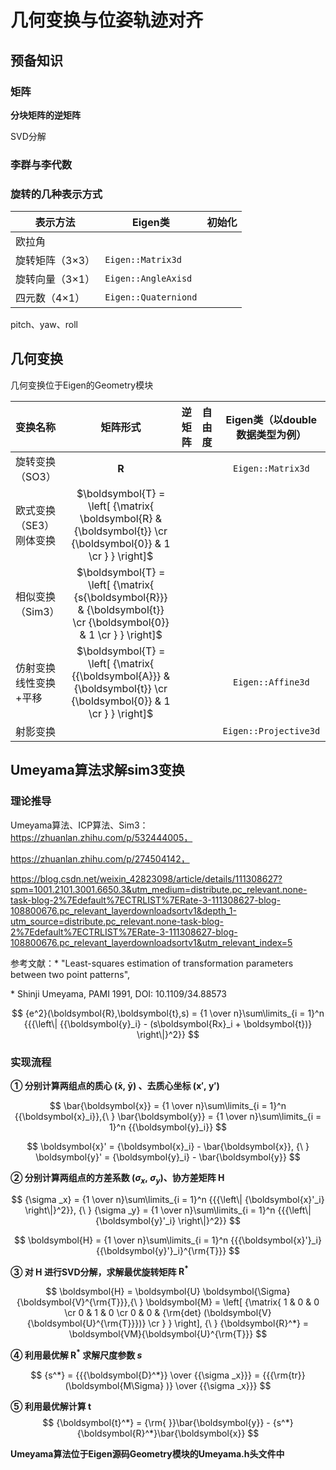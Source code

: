 # 几何变换与位姿轨迹对齐

## 预备知识

### 矩阵

**分块矩阵的逆矩阵**

SVD分解

### 李群与李代数

### 旋转的几种表示方式

| 表示方法        | Eigen类              | 初始化 |
| --------------- | -------------------- | ------ |
| 欧拉角          |                      |        |
| 旋转矩阵（3×3） | `Eigen::Matrix3d`    |        |
| 旋转向量（3×1） | `Eigen::AngleAxisd`  |        |
| 四元数（4×1）   | `Eigen::Quaterniond` |        |

pitch、yaw、roll

## 几何变换

几何变换位于Eigen的Geometry模块

| 变换名称                      |                           矩阵形式                           | 逆矩阵 | 自由度 | Eigen类（以double数据类型为例） |
| :---------------------------- | :----------------------------------------------------------: | ------ | :----: | :-----------------------------: |
| 旋转变换（SO3）               |                       $\boldsymbol{R}$                       |        |        |        `Eigen::Matrix3d`        |
| 欧式变换（SE3）<br />刚体变换 | $\boldsymbol{T} = \left[ {\matrix{ \boldsymbol{R} & {\boldsymbol{t}}  \cr {\boldsymbol{0}} & 1  \cr } } \right]$ |        |        |                                 |
| 相似变换（Sim3）              | $\boldsymbol{T} = \left[ {\matrix{ {s{\boldsymbol{R}}} & {\boldsymbol{t}} \cr {\boldsymbol{0}} & 1 \cr } } \right]$ |        |        |                                 |
| 仿射变换<br />线性变换+平移   | $\boldsymbol{T} = \left[ {\matrix{ {{\boldsymbol{A}}} & {\boldsymbol{t}} \cr {\boldsymbol{0}} & 1 \cr } } \right]$ |        |        |        `Eigen::Affine3d`        |
| 射影变换                      |                                                              |        |        |      `Eigen::Projective3d`      |

## Umeyama算法求解sim3变换

### 理论推导

Umeyama算法、ICP算法、Sim3：https://zhuanlan.zhihu.com/p/532444005，

https://zhuanlan.zhihu.com/p/274504142，

https://blog.csdn.net/weixin_42823098/article/details/111308627?spm=1001.2101.3001.6650.3&utm_medium=distribute.pc_relevant.none-task-blog-2%7Edefault%7ECTRLIST%7ERate-3-111308627-blog-108800676.pc_relevant_layerdownloadsortv1&depth_1-utm_source=distribute.pc_relevant.none-task-blog-2%7Edefault%7ECTRLIST%7ERate-3-111308627-blog-108800676.pc_relevant_layerdownloadsortv1&utm_relevant_index=5

参考文献：\* "Least-squares estimation of transformation parameters between two point patterns",

\* Shinji Umeyama, PAMI 1991, DOI: 10.1109/34.88573

$$
{e^2}(\boldsymbol{R},\boldsymbol{t},s) = {1 \over n}\sum\limits_{i = 1}^n {{{\left\| {{\boldsymbol{y}_i} - (s\boldsymbol{Rx}_i + \boldsymbol{t})} \right\|}^2}}
$$

### 实现流程

**① 分别计算两组点的质心 $(\boldsymbol{\bar x},{\ } \boldsymbol{\bar y})$ 、去质心坐标 $(\boldsymbol{x}',{\ } \boldsymbol{y}')$**

$$
\bar{\boldsymbol{x}} = {1 \over n}\sum\limits_{i = 1}^n {{\boldsymbol{x}_i}},{\ } \bar{\boldsymbol{y}} = {1 \over n}\sum\limits_{i = 1}^n {{\boldsymbol{y}_i}}
$$

$$
\boldsymbol{x}' = {\boldsymbol{x}_i} - \bar{\boldsymbol{x}}, {\ } 
\boldsymbol{y}' = {\boldsymbol{y}_i} - \bar{\boldsymbol{y}}
$$

**② 分别计算两组点的方差系数 $({\sigma _x},{\ } {\sigma _y})$、协方差矩阵 $\boldsymbol{H}$**

$$
{\sigma _x} = {1 \over n}\sum\limits_{i = 1}^n {{{\left\| {\boldsymbol{x}'_i} \right\|}^2}},
{\ }
{\sigma _y} = {1 \over n}\sum\limits_{i = 1}^n {{{\left\| {\boldsymbol{y}'_i} \right\|}^2}}
$$

$$
\boldsymbol{H} = {1 \over n}\sum\limits_{i = 1}^n {{{\boldsymbol{x}'}_i}{{\boldsymbol{y}'}_i}^{\rm{T}}}
$$

**③ 对 $\boldsymbol{H}$ 进行SVD分解，求解最优旋转矩阵 $\boldsymbol{R}^*$**

$$
\boldsymbol{H} = \boldsymbol{U} \boldsymbol{\Sigma} {\boldsymbol{V}^{\rm{T}}},{\ }
\boldsymbol{M} = \left[ {\matrix{
   1 & 0 & 0  \cr 
   0 & 1 & 0  \cr 
   0 & 0 & {\rm{det} (\boldsymbol{V}{\boldsymbol{U}^{\rm{T}}})}  \cr 
 } } \right], {\ }
 {\boldsymbol{R}^*} = \boldsymbol{VM}{\boldsymbol{U}^{\rm{T}}}
$$

**④ 利用最优解 $\boldsymbol{R}^*$ 求解尺度参数 ${s}$**

$$
{s^*} = {{{\boldsymbol{D}^*}} \over {{\sigma _x}}} = {{{\rm{tr}}(\boldsymbol{M\Sigma} )} \over {{\sigma _x}}}
$$

**⑤ 利用最优解计算 $\boldsymbol{t}$**
$$
{\boldsymbol{t}^*} = {\rm{ }}\bar{\boldsymbol{y}} - {s^*}{\boldsymbol{R}^*}\bar{\boldsymbol{x}}
$$

**Umeyama算法位于Eigen源码Geometry模块的Umeyama.h头文件中**